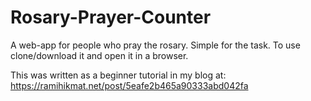 # Rosary-Prayer-Counter
A web-app for people who pray the rosary. Simple for the task. To use clone/download it and open it in a browser.

This was written as a beginner tutorial in my blog at: https://ramihikmat.net/post/5eafe2b465a90333abd042fa
